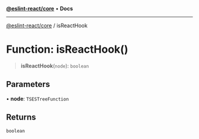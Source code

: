 [**@eslint-react/core**](../README.md) • **Docs**

***

[@eslint-react/core](../README.md) / isReactHook

# Function: isReactHook()

> **isReactHook**(`node`): `boolean`

## Parameters

• **node**: `TSESTreeFunction`

## Returns

`boolean`
